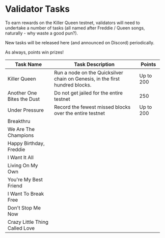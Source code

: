 # Validator Tasks

To earn rewards on the Killer Queen testnet, validators will need to undertake a number of tasks (all named after Freddie / Queen songs, naturally - why waste a good pun?).

New tasks will be released here (and announced on Discord) periodically.

As always, points win prizes!

| Task Name                      | Task Description                                                             | Points    |   
|--------------------------------|------------------------------------------------------------------------------|-----------|
| Killer Queen                   | Run a node on the Quicksilver chain on Genesis, in the first hundred blocks. | Up to 200 |   
| Another One Bites the Dust     | Do not get jailed for the entire testnet                                     | 250       |   
| Under Pressure                 | Record the fewest missed blocks over the entire testnet                      | Up to 200 |   
| Breakthru                      |                                                                              |           |   
| We Are The Champions           |                                                                              |           |   
| Happy Birthday, Freddie        |                                                                              |           |   
| I Want It All                  |                                                                              |           |   
| Living On My Own               |                                                                              |           |   
| You're My Best Friend          |                                                                              |           |   
| I Want To Break Free           |                                                                              |           |  
| Don't Stop Me Now              |                                                                              |           |   
| Crazy Little Thing Called Love |                                                                              |           |   
